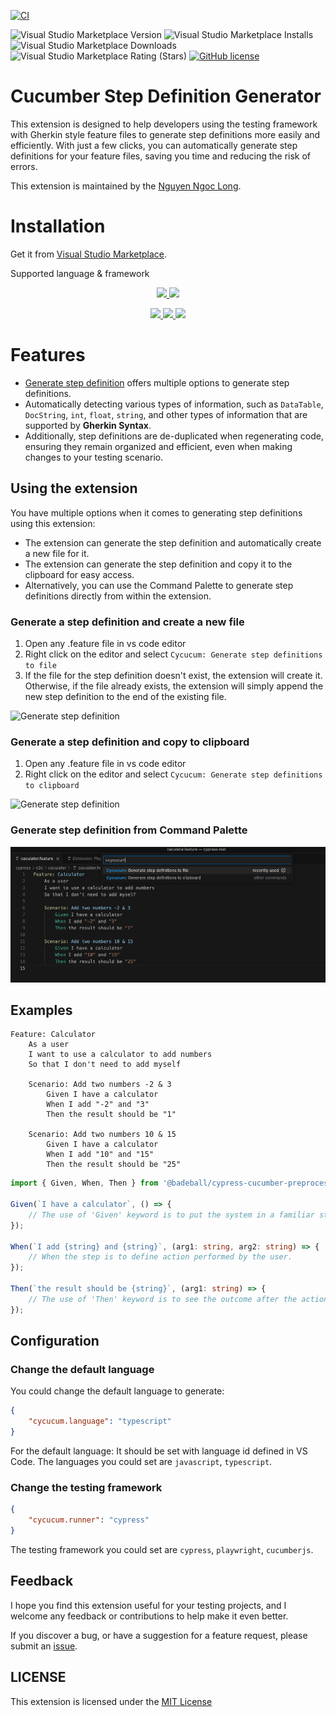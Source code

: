 [![CI](https://github.com/nguyenngoclongdev/cypress-cucumber-step-definition-generator/actions/workflows/pipelines.yml/badge.svg)](https://github.com/nguyenngoclongdev/cypress-cucumber-step-definition-generator/actions/workflows/pipelines.yml)

![Visual Studio Marketplace Version](https://img.shields.io/visual-studio-marketplace/v/nguyenngoclong.cypress-cucumber-step-definition-generator)
![Visual Studio Marketplace Installs](https://img.shields.io/visual-studio-marketplace/i/nguyenngoclong.cypress-cucumber-step-definition-generator)
![Visual Studio Marketplace Downloads](https://img.shields.io/visual-studio-marketplace/d/nguyenngoclong.cypress-cucumber-step-definition-generator)
![Visual Studio Marketplace Rating (Stars)](https://img.shields.io/visual-studio-marketplace/stars/nguyenngoclong.cypress-cucumber-step-definition-generator)
[![GitHub license](https://img.shields.io/badge/license-MIT-blue.svg?style=flat-square)](https://github.com/nguyenngoclongdev/cypress-cucumber-step-definition-generator/)

# Cucumber Step Definition Generator

This extension is designed to help developers using the testing framework with Gherkin style feature files to generate step definitions more easily and efficiently. With just a few clicks, you can automatically generate step definitions for your feature files, saving you time and reducing the risk of errors.

This extension is maintained by the [Nguyen Ngoc Long](https://github.com/nguyenngoclongdev/).

# Installation

Get it from [Visual Studio Marketplace](https://marketplace.visualstudio.com/items?itemName=nguyenngoclong.cypress-cucumber-step-definition-generator).

Supported language & framework

<p align="center">
    <!-- JavaScript -->
    <a href="https://github.com/nguyenngoclongdev?tab=repositories" target="_blank">
        <img src="https://img.shields.io/badge/JavaScript-F7DF1E?style=for-the-badge&logo=javascript&logoColor=black">
    </a>
    <!-- Typescript -->
    <a href="https://github.com/nguyenngoclongdev?tab=repositories" target="_blank">
        <img src="https://img.shields.io/badge/TypeScript-007ACC?style=for-the-badge&logo=typescript&logoColor=white">
    </a>
</p>
<p align="center">
    <!-- Cypress -->
    <a href="https://github.com/nguyenngoclongdev?tab=repositories" target="_blank">
        <img src="https://img.shields.io/badge/-cypress-49666E?style=for-the-badge&logo=cypress&logoColor=white">
    </a>
    <!-- Cucumberjs -->
    <a href="https://github.com/nguyenngoclongdev?tab=repositories" target="_blank">
        <img src="https://img.shields.io/badge/Cucumber-55BB68?style=for-the-badge&logo=Cucumber&logoColor=white">
    </a>
      <!-- Playwright -->
    <a href="https://github.com/nguyenngoclongdev?tab=repositories" target="_blank">
        <img src="https://img.shields.io/badge/Playwright-314B58?style=for-the-badge&logo=Playwright&logoColor=white">
    </a>
</p>

# Features
-   [Generate step definition](#generate-step-definition) offers multiple options to generate step definitions.
- Automatically detecting various types of information, such as `DataTable`, `DocString`, `int`, `float`, `string`, and other types of information that are supported by **Gherkin Syntax**.
- Additionally, step definitions are de-duplicated when regenerating code, ensuring they remain organized and efficient, even when making changes to your testing scenario.

## Using the extension

You have multiple options when it comes to generating step definitions using this extension:
- The extension can generate the step definition and automatically create a new file for it.
- The extension can generate the step definition and copy it to the clipboard for easy access.
- Alternatively, you can use the Command Palette to generate step definitions directly from within the extension.

### Generate a step definition and create a new file

1. Open any .feature file in vs code editor
2. Right click on the editor and select `Cycucum: Generate step definitions to file`
3. If the file for the step definition doesn't exist, the extension will create it. Otherwise, if the file already exists, the extension will simply append the new step definition to the end of the existing file.

![Generate step definition](images/generate-step-definitions-in-explorer.gif)

### Generate a step definition and copy to clipboard

1. Open any .feature file in vs code editor
2. Right click on the editor and select `Cycucum: Generate step definitions to clipboard`

![Generate step definition](images/generate-step-definitions-to-clipboard.gif)

### Generate step definition from Command Palette

![Generate step definition](images/generate-step-definitions-from-cmd.png)

## Examples

```feature
Feature: Calculator
    As a user
    I want to use a calculator to add numbers
    So that I don't need to add myself

    Scenario: Add two numbers -2 & 3
        Given I have a calculator
        When I add "-2" and "3"
        Then the result should be "1"

    Scenario: Add two numbers 10 & 15
        Given I have a calculator
        When I add "10" and "15"
        Then the result should be "25"
```

```typescript
import { Given, When, Then } from '@badeball/cypress-cucumber-preprocessor';

Given(`I have a calculator`, () => {
    // The use of 'Given' keyword is to put the system in a familiar state before the user starts interacting with the system.
});

When(`I add {string} and {string}`, (arg1: string, arg2: string) => {
    // When the step is to define action performed by the user.
});

Then(`the result should be {string}`, (arg1: string) => {
    // The use of 'Then' keyword is to see the outcome after the action in when step.
});
```

## Configuration

### Change the default language

You could change the default language to generate:

```json
{
    "cycucum.language": "typescript"
}
```

For the default language: It should be set with language id defined in VS Code. The languages you could set are `javascript`, `typescript`.

### Change the testing framework

```json
{
    "cycucum.runner": "cypress"
}
```

The testing framework you could set are `cypress`, `playwright`, `cucumberjs`.

## Feedback

I hope you find this extension useful for your testing projects, and I welcome any feedback or contributions to help make it even better.

If you discover a bug, or have a suggestion for a feature request, please
submit an [issue](https://github.com/nguyenngoclongdev/cypress-cucumber-step-definition-generator/issues).

## LICENSE

This extension is licensed under the [MIT License](LICENSE)
